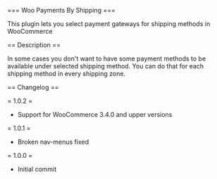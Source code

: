 === Woo Payments By Shipping ===

This plugin lets you select payment gateways for shipping methods in WooCommerce


== Description ==

In some cases you don't want to have some payment methods to be available under selected shipping method. You can do that for each shipping method in every shipping zone.


== Changelog ==

= 1.0.2 =
* Support for WooCommerce 3.4.0 and upper versions

= 1.0.1 =
* Broken nav-menus fixed

= 1.0.0 =
* Initial commit
